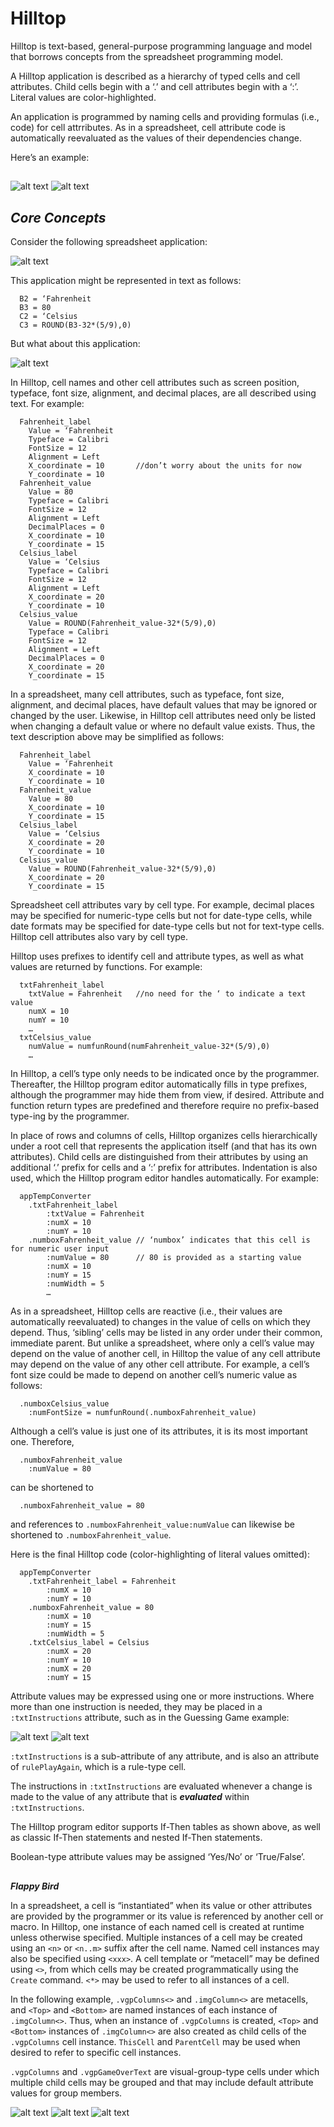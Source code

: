 # Hilltop

Hilltop is text-based, general-purpose programming language and model that borrows concepts from the spreadsheet programming model. 

A Hilltop application is described as a hierarchy of typed cells and cell attributes. Child cells begin with a ‘.’ and cell attributes begin with a ‘:’. Literal values are color-highlighted. 

An application is programmed by naming cells and providing formulas (i.e., code) for cell attrributes. As in a spreadsheet, cell attribute code is automatically reevaluated as the values of their dependencies change. 

Here’s an example:
##
![alt text](/assets/images/GuessingGame1.png)
![alt text](/assets/images/GuessingGame2.png)

## **_Core Concepts_**

Consider the following spreadsheet application:

![alt text](/assets/images/CoreConcepts1.png)

This application might be represented in text as follows:

      B2 = ‘Fahrenheit
      B3 = 80
      C2 = ‘Celsius
      C3 = ROUND(B3-32*(5/9),0)

But what about this application:

![alt text](/assets/images/CoreConcepts2.png)

In Hilltop, cell names and other cell attributes such as screen position, typeface, font size, alignment, and decimal places, are all described using text. For example:

      Fahrenheit_label
      	Value = ‘Fahrenheit
      	Typeface = Calibri
      	FontSize = 12
      	Alignment = Left
      	X_coordinate = 10		//don’t worry about the units for now
      	Y_coordinate = 10
      Fahrenheit_value
      	Value = 80
      	Typeface = Calibri
      	FontSize = 12
      	Alignment = Left
      	DecimalPlaces = 0
      	X_coordinate = 10
      	Y_coordinate = 15
      Celsius_label
      	Value = ‘Celsius
      	Typeface = Calibri
      	FontSize = 12
      	Alignment = Left
      	X_coordinate = 20
      	Y_coordinate = 10
      Celsius_value
      	Value = ROUND(Fahrenheit_value-32*(5/9),0)
      	Typeface = Calibri
      	FontSize = 12
      	Alignment = Left
      	DecimalPlaces = 0
      	X_coordinate = 20
      	Y_coordinate = 15

In a spreadsheet, many cell attributes, such as typeface, font size, alignment, and decimal places, have default values that may be ignored or changed by the user. Likewise, in Hilltop cell attributes need only be listed when changing a default value or where no default value exists. Thus, the text description above may be simplified as follows:

      Fahrenheit_label
      	Value = ‘Fahrenheit
      	X_coordinate = 10
      	Y_coordinate = 10
      Fahrenheit_value
      	Value = 80
      	X_coordinate = 10
      	Y_coordinate = 15
      Celsius_label
      	Value = ‘Celsius
      	X_coordinate = 20
      	Y_coordinate = 10
      Celsius_value
      	Value = ROUND(Fahrenheit_value-32*(5/9),0)
      	X_coordinate = 20
      	Y_coordinate = 15

Spreadsheet cell attributes vary by cell type. For example, decimal places may be specified for numeric-type cells but not for date-type cells, while date formats may be specified for date-type cells but not for text-type cells. Hilltop cell attributes also vary by cell type.

Hilltop uses prefixes to identify cell and attribute types, as well as what values are returned by functions. For example:

      txtFahrenheit_label
      	txtValue = Fahrenheit 	//no need for the ‘ to indicate a text value
      	numX = 10
      	numY = 10
      	…
      txtCelsius_value
      	numValue = numfunRound(numFahrenheit_value-32*(5/9),0)
      	…

In Hilltop, a cell’s type only needs to be indicated once by the programmer. Thereafter, the Hilltop program editor automatically fills in type prefixes, although the programmer may hide them from view, if desired. Attribute and function return types are predefined and therefore require no prefix-based type-ing by the programmer.

In place of rows and columns of cells, Hilltop organizes cells hierarchically under a root cell that represents the application itself (and that has its own attributes). Child cells are distinguished from their attributes by using an additional ‘.’ prefix for cells and a ‘:’ prefix for attributes. Indentation is also used, which the Hilltop program editor handles automatically. For example:

      appTempConverter
      	.txtFahrenheit_label
      		:txtValue = Fahrenheit
      		:numX = 10
      		:numY = 10
      	.numboxFahrenheit_value	// ‘numbox’ indicates that this cell is for numeric user input
      		:numValue = 80		// 80 is provided as a starting value
      		:numX = 10
      		:numY = 15
      		:numWidth = 5
      		…

As in a spreadsheet, Hilltop cells are reactive (i.e., their values are automatically reevaluated) to changes in the value of cells on which they depend. Thus, ‘sibling’ cells may be listed in any order under their common, immediate parent. But unlike a spreadsheet, where only a cell’s value may depend on the value of another cell, in Hilltop the value of any cell attribute may depend on the value of any other cell attribute. For example, a cell’s font size could be made to depend on another cell’s numeric value as follows:

      .numboxCelsius_value
      	:numFontSize = numfunRound(.numboxFahrenheit_value)

Although a cell’s value is just one of its attributes, it is its most important one. Therefore,

      .numboxFahrenheit_value
      	:numValue = 80

can be shortened to 

      .numboxFahrenheit_value = 80

and references to `.numboxFahrenheit_value:numValue` can likewise be shortened to `.numboxFahrenheit_value`.

Here is the final Hilltop code (color-highlighting of literal values omitted):

      appTempConverter
      	.txtFahrenheit_label = Fahrenheit
      		:numX = 10
      		:numY = 10
      	.numboxFahrenheit_value = 80
      		:numX = 10
      		:numY = 15
      		:numWidth = 5
      	.txtCelsius_label = Celsius
      		:numX = 20
      		:numY = 10
      		:numX = 20
      		:numY = 15

Attribute values may be expressed using one or more instructions. Where more than one instruction is needed, they may be placed in a `:txtInstructions` attribute, such as in the Guessing Game example:

![alt text](/assets/images/GuessingGame1.png)
![alt text](/assets/images/GuessingGame2.png)

`:txtInstructions` is a sub-attribute of any attribute, and is also an attribute of `rulePlayAgain`, which is a rule-type cell.

The instructions in `:txtInstructions` are evaluated whenever a change is made to the value of any attribute that is **_evaluated_** within `:txtInstructions`.

The Hilltop program editor supports If-Then tables as shown above, as well as classic If-Then statements and nested If-Then statements.

Boolean-type attribute values may be assigned ‘Yes/No’ or ‘True/False’.

##
**_Flappy Bird_**

In a spreadsheet, a cell is “instantiated” when its value or other attributes are provided by the programmer or its value is referenced by another cell or macro. In Hilltop, one instance of each named cell is created at runtime unless otherwise specified. Multiple instances of a cell may be created using an `<n>` or `<n..m>` suffix after the cell name. Named cell instances may also be specified using `<xxx>`. A cell template or “metacell” may be defined using `<>`, from which cells may be created programmatically using the `Create` command. `<*>` may be used to refer to all instances of a cell.

In the following example, `.vgpColumns<>` and `.imgColumn<>` are metacells, and `<Top>` and `<Bottom>` are named instances of each instance of `.imgColumn<>`. Thus, when an instance of `.vgpColumns` is created, `<Top>` and `<Bottom>` instances of `.imgColumn<>` are also created as child cells of the `.vgpColumns` cell instance. `ThisCell` and `ParentCell` may be used when desired to refer to specific cell instances.

`.vgpColumns` and `.vgpGameOverText` are visual-group-type cells under which multiple child cells may be grouped and that may include default attribute values for group members.

![alt text](/assets/images/FlappyBird1.png)
![alt text](/assets/images/FlappyBird2.png)
![alt text](/assets/images/FlappyBird3.png)

